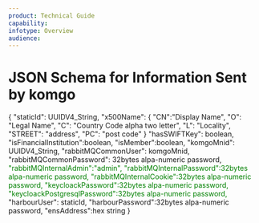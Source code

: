 ```yaml
---
product: Technical Guide
capability:
infotype: Overview
audience:
---
```


# JSON Schema for Information Sent by komgo
{
    "staticId": UUIDV4_String,
    "x500Name": {
    "CN":"Display Name",
    "O": "Legal Name",
    "C": "Country Code alpha two letter",
    "L": "Locality",
    "STREET": "address",
    "PC": "post code"
    }
    "hasSWIFTKey": boolean,
    "isFinancialInstitution":boolean,
    "isMember":boolean,
    "komgoMnid": UUIDV4_String,
    "rabbitMQCommonUser": komgoMnid,
    "rabbitMQCommonPassword": 32bytes alpa-numeric password,
    <font color="green">"rabbitMQInternalAdmin":"admin",
    "rabbitMQInternalPassword":32bytes alpa-numeric password,
    "rabbitMQInternalCookie":32bytes alpa-numeric password,
    "keycloackPassword":32bytes alpa-numeric password,
    "keycloackPostgresqlPassword":32bytes alpa-numeric password,</font>
    "harbourUser": staticId,
    "harbourPassword":32bytes alpa-numeric password,
    "ensAddress":hex string
}